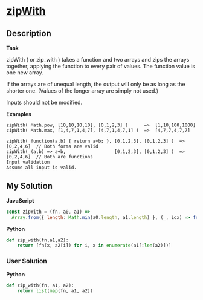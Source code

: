 # [zipWith](https://www.codewars.com/kata/5825792ada030e9601000782)

## Description

**Task**

zipWith ( or zip_with ) takes a function and two arrays and zips the arrays together, applying the function to every pair of values.
The function value is one new array.

If the arrays are of unequal length, the output will only be as long as the shorter one.
(Values of the longer array are simply not used.)

Inputs should not be modified.

**Examples**

```
zipWith( Math.pow, [10,10,10,10], [0,1,2,3] )      =>  [1,10,100,1000]
zipWith( Math.max, [1,4,7,1,4,7], [4,7,1,4,7,1] )  =>  [4,7,7,4,7,7]

zipWith( function(a,b) { return a+b; }, [0,1,2,3], [0,1,2,3] )  =>  [0,2,4,6]  // Both forms are valid
zipWith( (a,b) => a+b,                  [0,1,2,3], [0,1,2,3] )  =>  [0,2,4,6]  // Both are functions
Input validation
Assume all input is valid.
```

## My Solution

**JavaScript**

```js
const zipWith = (fn, a0, a1) =>
  Array.from({ length: Math.min(a0.length, a1.length) }, (_, idx) => fn(a0[idx], a1[idx]));
```

**Python**

```py
def zip_with(fn,a1,a2):
    return [fn(x, a2[i]) for i, x in enumerate(a1[:len(a2)])]
```

### User Solution

**Python**

```py
def zip_with(fn, a1, a2):
    return list(map(fn, a1, a2))
```
